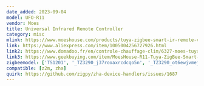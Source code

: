```yaml
---
date_added: 2023-09-04
model: UFO-R11
vendor: Moes
title: Universal Infrared Remote Controller
category: misc
mlink: https://www.moeshouse.com/products/tuya-zigbee-smart-ir-remote-control-universal-infrared-remote-controller-for-smart-home-for-ac-tv-dvd
link: https://www.aliexpress.com/item/1005004256727926.html
link2: https://www.domadoo.fr/en/controle-chauffage-clim/6327-moes-tuya-zigbee-infrared-universal-remote-control.html
link3: https://www.geekbuying.com/item/MoesHouse-R11-Tuya-ZigBee-Smart-IR-Remote-Control-517788.html
zigbeemodel: ['TS1201', '_TZ3290_j37rooaxrcdcqo5n', '_TZ3290_ot6ewjvmejq5ekhl', '_TZ3290_7v1k4vufotpowp9z']
compatible: [z2m, zha]
quirk: https://github.com/zigpy/zha-device-handlers/issues/1687
---
```




